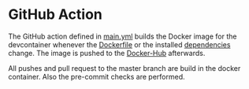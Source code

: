 # GitHub Action

The GitHub action defined in [main.yml](main.yml) builds the Docker image for the devcontainer whenever the
[Dockerfile](../../.devcontainer/Dockerfile) or the installed [dependencies](../../.devcontainer/installDependencies.sh)
change. The image is pushed to the [Docker-Hub](https://hub.docker.com/r/seerep/dev-image/) afterwards.

All pushes and pull request to the master branch are build in the docker container. Also the pre-commit checks are
performed.
